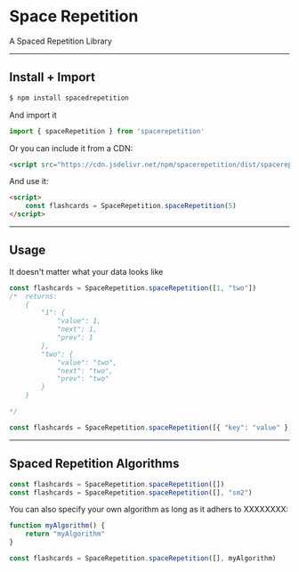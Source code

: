 # Space Repetition

A Spaced Repetition Library

---

## Install + Import

```bash
$ npm install spacedrepetition
```

And import it

```javascript
import { spaceRepetition } from 'spacerepetition'
```

Or you can include it from a CDN:

```html
<script src="https://cdn.jsdelivr.net/npm/spacerepetition/dist/spacerepetition.min.js"></script>
```

And use it:

```html
<script>
    const flashcards = SpaceRepetition.spaceRepetition(5)
</script>
```

---

## Usage

It doesn't matter what your data looks like 

```javascript
const flashcards = SpaceRepetition.spaceRepetition([1, "two"])
/*  returns:
    {
        "1": {
            "value": 1,
            "next": 1,
            "prev": 1
        },
        "two": {
            "value": "two",
            "next": "two",
            "prev": "two"
        }
    } 

*/

```

```javascript
const flashcards = SpaceRepetition.spaceRepetition([{ "key": "value" }, { "key2": "value2" }])
```

---

## Spaced Repetition Algorithms

```javascript
const flashcards = SpaceRepetition.spaceRepetition([])
const flashcards = SpaceRepetition.spaceRepetition([], "sm2")
```

<!-- todo explain what it must adhere to -->
You can also specify your own algorithm as long as it adhers to XXXXXXXX:

```javascript
function myAlgorithm() {
    return "myAlgorithm"
}

const flashcards = SpaceRepetition.spaceRepetition([], myAlgorithm)
```